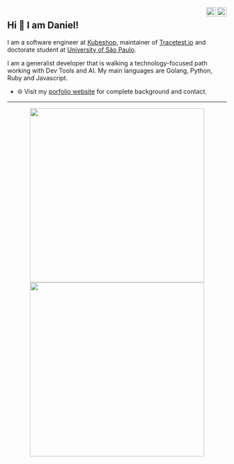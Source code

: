 <a href="https://twitter.com/danielbdias" target="_blank" rel="nofollow">
  <img align="right" alt="Daniel's Twitter" width="22px" src="https://cdn.jsdelivr.net/npm/simple-icons@v3/icons/twitter.svg" />
</a>
<a href="https://www.linkedin.com/in/danielbdias" target="_blank" rel="nofollow">
  <img align="right" alt="Daniel's Linkedin" width="22px" src="https://cdn.jsdelivr.net/npm/simple-icons@v3/icons/linkedin.svg" />
</a>

## Hi 👋 I am Daniel! 
I am a software engineer at [Kubeshop](https://kubeshop.io/), maintainer of [Tracetest.io](https://tracetest.io/) and doctorate student at [University of São Paulo](https://www.ime.usp.br/en/home/). 

I am a generalist developer that is walking a technology-focused path working with Dev Tools and AI. My main languages are Golang, Python, Ruby and Javascript.

- 🌐 Visit my [porfolio website](https://www.dbdias.com/) for complete background and contact.

---
<p align = "center">
  <img src = "https://github-readme-stats.vercel.app/api?username=danielbdias&show_icons=true&theme=bear" width = 400>
  <img src = "https://github-readme-streak-stats.herokuapp.com?user=danielbdias&theme=dark&hide_border=true" width = 400>
</p>
